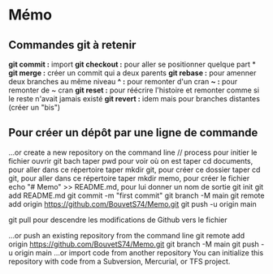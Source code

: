 # Mémo

## Commandes git à retenir
**git commit :** import
**git checkout :** pour aller se positionner quelque part *
**git merge :** créer un commit qui a deux parents
**git rebase :** pour amenner deux branches au même niveau
**^ :** pour remonter d'un cran
**~ :** pour remonter de ~ cran
**git reset :** pour réécrire l'histoire et remonter comme si le reste n'avait jamais existé
**git revert :** idem mais pour branches distantes (créer un "bis")


## Pour créer un dépôt par une ligne de commande

…or create a new repository on the command line // process pour initier le fichier
ouvrir git bach
taper pwd pour voir où on est
taper cd documents, pour aller dans ce répertoire
taper mkdir git, pour créer ce dossier
taper cd git, pour aller dans ce répertoire
taper mkdir memo, pour créer le fichier
echo "# Memo" >> README.md, pour lui donner un nom de sortie
git init
git add README.md
git commit -m "first commit"
git branch -M main
git remote add origin https://github.com/BouvetS74/Memo.git
git push -u origin main

git pull pour descendre les modifications de Github vers le fichier
                
…or push an existing repository from the command line
git remote add origin https://github.com/BouvetS74/Memo.git
git branch -M main
git push -u origin main
…or import code from another repository
You can initialize this repository with code from a Subversion, Mercurial, or TFS project.
